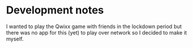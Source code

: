 # Development notes

I wanted to play the Qwixx game with friends in the lockdown period but there was no app for this (yet) to play over network so I decided to make it myself.
